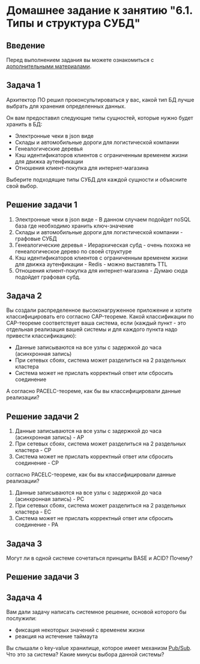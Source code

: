 # Домашнее задание к занятию "6.1. Типы и структура СУБД"

## Введение

Перед выполнением задания вы можете ознакомиться с 
[дополнительными материалами](https://github.com/netology-code/virt-homeworks/tree/master/additional/README.md).

## Задача 1

Архитектор ПО решил проконсультироваться у вас, какой тип БД 
лучше выбрать для хранения определенных данных.

Он вам предоставил следующие типы сущностей, которые нужно будет хранить в БД:

- Электронные чеки в json виде
- Склады и автомобильные дороги для логистической компании
- Генеалогические деревья
- Кэш идентификаторов клиентов с ограниченным временем жизни для движка аутенфикации
- Отношения клиент-покупка для интернет-магазина

Выберите подходящие типы СУБД для каждой сущности и объясните свой выбор.

## Решение задачи 1

1. Электронные чеки в json виде - В данном случаем подойдет noSQL база где необходимо хранить ключ-значение
2. Склады и автомобильные дороги для логистической компании - графовые СУБД
3. Генеалогические деревья - Иерархическая субд - очень похожа не генеалогическое дерево по своей структуре
4. Кэш идентификаторов клиентов с ограниченным временем жизни для движка аутенфикации - Redis - можно выставлять TTL
5. Отношения клиент-покупка для интернет-магазина - Думаю сюда подойдет графовая субд. 


## Задача 2

Вы создали распределенное высоконагруженное приложение и хотите классифицировать его согласно 
CAP-теореме. Какой классификации по CAP-теореме соответствует ваша система, если 
(каждый пункт - это отдельная реализация вашей системы и для каждого пункта надо привести классификацию):

- Данные записываются на все узлы с задержкой до часа (асинхронная запись)
- При сетевых сбоях, система может разделиться на 2 раздельных кластера
- Система может не прислать корректный ответ или сбросить соединение

А согласно PACELC-теореме, как бы вы классифицировали данные реализации?

## Решение задачи 2

1. Данные записываются на все узлы с задержкой до часа (асинхронная запись) - AP
2. При сетевых сбоях, система может разделиться на 2 раздельных кластера  - CP
3. Система может не прислать корректный ответ или сбросить соединение  - CP

согласно PACELC-теореме, как бы вы классифицировали данные реализации?

1. Данные записываются на все узлы с задержкой до часа (асинхронная запись) - PC
2. При сетевых сбоях, система может разделиться на 2 раздельных кластера - EC
3. Система может не прислать корректный ответ или сбросить соединение - PA



## Задача 3

Могут ли в одной системе сочетаться принципы BASE и ACID? Почему?

## Решение задачи 3


## Задача 4

Вам дали задачу написать системное решение, основой которого бы послужили:

- фиксация некоторых значений с временем жизни
- реакция на истечение таймаута

Вы слышали о key-value хранилище, которое имеет механизм [Pub/Sub](https://habr.com/ru/post/278237/). 
Что это за система? Какие минусы выбора данной системы?
